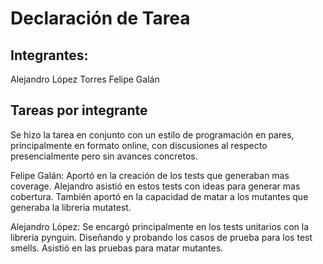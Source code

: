 # Declaración de Tarea

## Integrantes:
Alejandro López Torres
Felipe Galán

## Tareas por integrante

Se hizo la tarea en conjunto con un estilo de programación en pares, principalmente en formato online, con discusiones al respecto presencialmente pero sin avances concretos.

Felipe Galán: Aportó en la creación de los tests que generaban mas coverage. Alejandro asistió en estos tests con ideas para generar mas cobertura. También aportó en la capacidad de matar a los mutantes que generaba la libreria mutatest. 

Alejandro López: Se encargó principalmente en los tests unitarios con la librería pynguin. Diseñando y probando los casos de prueba para los test smells. Asistió en las pruebas para matar mutantes.

